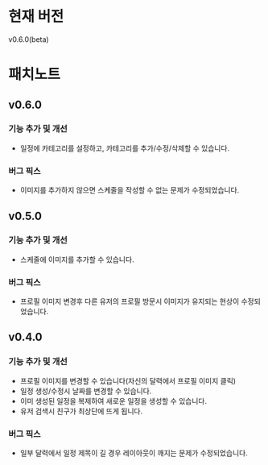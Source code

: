 # 현재 버전

v0.6.0(beta)

# 패치노트

## v0.6.0

### 기능 추가 및 개선

- 일정에 카테고리를 설정하고, 카테고리를 추가/수정/삭제할 수 있습니다.

### 버그 픽스

- 이미지를 추가하지 않으면 스케줄을 작성할 수 없는 문제가 수정되었습니다.


## v0.5.0

### 기능 추가 및 개선

- 스케줄에 이미지를 추가할 수 있습니다.

### 버그 픽스

- 프로필 이미지 변경후 다른 유저의 프로필 방문시 이미지가 유지되는 현상이 수정되었습니다.


## v0.4.0

### 기능 추가 및 개선

- 프로필 이미지를 변경할 수 있습니다(자신의 달력에서 프로필 이미지 클릭)
- 일정 생성/수정시 날짜를 변경할 수 있습니다.
- 이미 생성된 일정을 복제하여 새로운 일정을 생성할 수 있습니다.
- 유저 검색시 친구가 최상단에 뜨게 됩니다.

### 버그 픽스

- 일부 달력에서 일정 제목이 길 경우 레이아웃이 깨지는 문제가 수정되었습니다.

